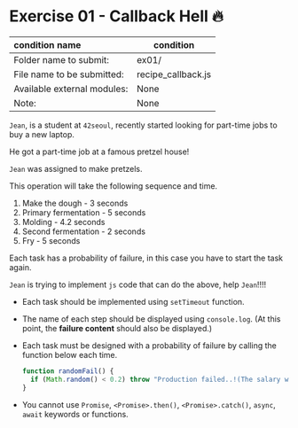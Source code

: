 # Exercise 01 - Callback Hell 🔥

| condition name | condition |
| :---------------------- | ------------------- |
| Folder name to submit: | ex01/ |
| File name to be submitted: | recipe_callback.js |
| Available external modules: | None |
| Note: | None |


`Jean`, is a student at `42seoul`, recently started looking for part-time jobs to buy a new laptop.

He got a part-time job at a famous pretzel house!

`Jean` was assigned to make pretzels.

This operation will take the following sequence and time.
1. Make the dough       - 3 seconds
2. Primary fermentation - 5 seconds
3. Molding              - 4.2 seconds
4. Second fermentation  - 2 seconds
5. Fry                  - 5 seconds

Each task has a probability of failure, in this case you have to start the task again.

`Jean` is trying to implement `js` code that can do the above, help `Jean`!!!!

- Each task should be implemented using `setTimeout` function.
- The name of each step should be displayed using `console.log`. (At this point, the **failure content** should also be displayed.)
- Each task must be designed with a probability of failure by calling the function below each time.

  ```javascript
  function randomFail() {
    if (Math.random() < 0.2) throw "Production failed..!(The salary was cut ㅜㅜ)";
  }
  ```

- You cannot use `Promise`, `<Promise>.then()`, `<Promise>.catch()`, `async`, `await` keywords or functions.